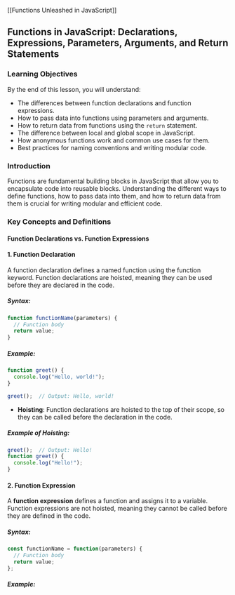 [[Functions Unleashed in JavaScript]]

## Functions in JavaScript: Declarations, Expressions, Parameters, Arguments, and Return Statements

### Learning Objectives

By the end of this lesson, you will understand:
- The differences between function declarations and function expressions.
- How to pass data into functions using parameters and arguments.
- How to return data from functions using the `return` statement.
- The difference between local and global scope in JavaScript.
- How anonymous functions work and common use cases for them.
- Best practices for naming conventions and writing modular code.

### Introduction
Functions are fundamental building blocks in JavaScript that allow you to encapsulate code into reusable blocks. Understanding the different ways to define functions, how to pass data into them, and how to return data from them is crucial for writing modular and efficient code.

### Key Concepts and Definitions

#### Function Declarations vs. Function Expressions

#### 1. Function Declaration

A function declaration defines a named function using the function keyword. Function declarations are hoisted, meaning they can be used before they are declared in the code.

##### Syntax:
```js
function functionName(parameters) {
  // Function body
  return value;
}
```

##### Example:
```js
function greet() {
  console.log("Hello, world!");
}

greet();  // Output: Hello, world!
```

- **Hoisting**: Function declarations are hoisted to the top of their scope, so they can be called before the declaration in the code.

##### Example of Hoisting:
```js
greet();  // Output: Hello!
function greet() {
  console.log("Hello!");
}
```

#### 2. Function Expression
A **function expression** defines a function and assigns it to a variable. Function expressions are not hoisted, meaning they cannot be called before they are defined in the code.

##### Syntax:
```js
const functionName = function(parameters) {
  // Function body
  return value;
};
```

##### Example:
```j
```